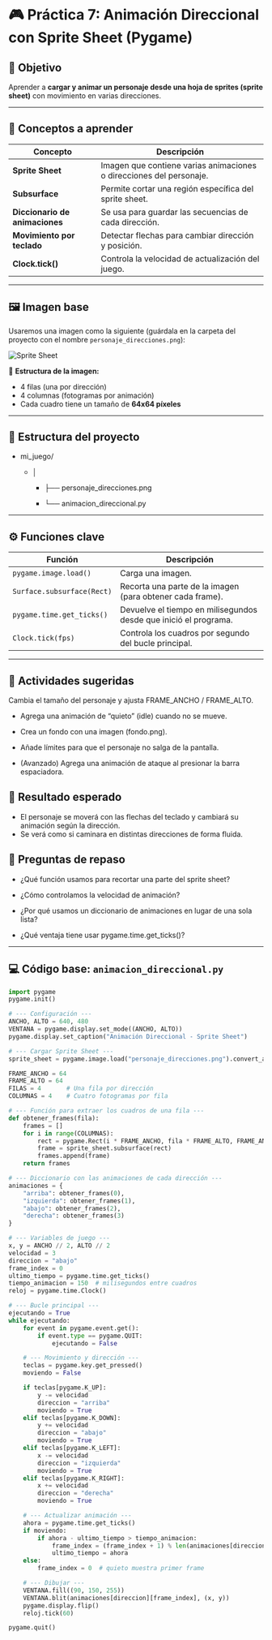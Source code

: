 # 🎮 Práctica 7: Animación Direccional con Sprite Sheet (Pygame)

## 🎯 Objetivo
Aprender a **cargar y animar un personaje desde una hoja de sprites (sprite sheet)** con movimiento en varias direcciones.

---

## 🧠 Conceptos a aprender

| Concepto | Descripción |
|-----------|--------------|
| **Sprite Sheet** | Imagen que contiene varias animaciones o direcciones del personaje. |
| **Subsurface** | Permite cortar una región específica del sprite sheet. |
| **Diccionario de animaciones** | Se usa para guardar las secuencias de cada dirección. |
| **Movimiento por teclado** | Detectar flechas para cambiar dirección y posición. |
| **Clock.tick()** | Controla la velocidad de actualización del juego. |

---

## 🖼️ Imagen base

Usaremos una imagen como la siguiente (guárdala en la carpeta del proyecto con el nombre `personaje_direcciones.png`):

![Sprite Sheet](personaje_direcciones.png)

📏 **Estructura de la imagen:**
- 4 filas (una por dirección)
- 4 columnas (fotogramas por animación)
- Cada cuadro tiene un tamaño de **64x64 píxeles**

---

## 🧱 Estructura del proyecto

+ mi_juego/
    - │

        - ├── personaje_direcciones.png

        - └── animacion_direccional.py


---

## ⚙️ Funciones clave

| Función | Descripción |
|----------|-------------|
| `pygame.image.load()` | Carga una imagen. |
| `Surface.subsurface(Rect)` | Recorta una parte de la imagen (para obtener cada frame). |
| `pygame.time.get_ticks()` | Devuelve el tiempo en milisegundos desde que inició el programa. |
| `Clock.tick(fps)` | Controla los cuadros por segundo del bucle principal. |

---

## 🧩 Actividades sugeridas

Cambia el tamaño del personaje y ajusta FRAME_ANCHO / FRAME_ALTO.

- Agrega una animación de “quieto” (idle) cuando no se mueve.

- Crea un fondo con una imagen (fondo.png).

- Añade límites para que el personaje no salga de la pantalla.

- (Avanzado) Agrega una animación de ataque al presionar la barra espaciadora.

## 🌟 Resultado esperado

- El personaje se moverá con las flechas del teclado y cambiará su animación según la dirección.
- Se verá como si caminara en distintas direcciones de forma fluida.

## 🧠 Preguntas de repaso

- ¿Qué función usamos para recortar una parte del sprite sheet?

- ¿Cómo controlamos la velocidad de animación?

- ¿Por qué usamos un diccionario de animaciones en lugar de una sola lista?

- ¿Qué ventaja tiene usar pygame.time.get_ticks()?
---
## 💻 Código base: `animacion_direccional.py`

```python
import pygame
pygame.init()

# --- Configuración ---
ANCHO, ALTO = 640, 480
VENTANA = pygame.display.set_mode((ANCHO, ALTO))
pygame.display.set_caption("Animación Direccional - Sprite Sheet")

# --- Cargar Sprite Sheet ---
sprite_sheet = pygame.image.load("personaje_direcciones.png").convert_alpha()

FRAME_ANCHO = 64
FRAME_ALTO = 64
FILAS = 4       # Una fila por dirección
COLUMNAS = 4    # Cuatro fotogramas por fila

# --- Función para extraer los cuadros de una fila ---
def obtener_frames(fila):
    frames = []
    for i in range(COLUMNAS):
        rect = pygame.Rect(i * FRAME_ANCHO, fila * FRAME_ALTO, FRAME_ANCHO, FRAME_ALTO)
        frame = sprite_sheet.subsurface(rect)
        frames.append(frame)
    return frames

# --- Diccionario con las animaciones de cada dirección ---
animaciones = {
    "arriba": obtener_frames(0),
    "izquierda": obtener_frames(1),
    "abajo": obtener_frames(2),
    "derecha": obtener_frames(3)
}

# --- Variables de juego ---
x, y = ANCHO // 2, ALTO // 2
velocidad = 3
direccion = "abajo"
frame_index = 0
ultimo_tiempo = pygame.time.get_ticks()
tiempo_animacion = 150  # milisegundos entre cuadros
reloj = pygame.time.Clock()

# --- Bucle principal ---
ejecutando = True
while ejecutando:
    for event in pygame.event.get():
        if event.type == pygame.QUIT:
            ejecutando = False

    # --- Movimiento y dirección ---
    teclas = pygame.key.get_pressed()
    moviendo = False

    if teclas[pygame.K_UP]:
        y -= velocidad
        direccion = "arriba"
        moviendo = True
    elif teclas[pygame.K_DOWN]:
        y += velocidad
        direccion = "abajo"
        moviendo = True
    elif teclas[pygame.K_LEFT]:
        x -= velocidad
        direccion = "izquierda"
        moviendo = True
    elif teclas[pygame.K_RIGHT]:
        x += velocidad
        direccion = "derecha"
        moviendo = True

    # --- Actualizar animación ---
    ahora = pygame.time.get_ticks()
    if moviendo:
        if ahora - ultimo_tiempo > tiempo_animacion:
            frame_index = (frame_index + 1) % len(animaciones[direccion])
            ultimo_tiempo = ahora
    else:
        frame_index = 0  # quieto muestra primer frame

    # --- Dibujar ---
    VENTANA.fill((90, 150, 255))
    VENTANA.blit(animaciones[direccion][frame_index], (x, y))
    pygame.display.flip()
    reloj.tick(60)

pygame.quit()
```